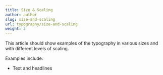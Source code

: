 ```yaml
---
title: Size & Scaling
author: author
slug: size-and-scaling
url: typography/size-and-scaling
weight: 2
---
```


This article should show examples of the typography in various sizes and with different levels of scaling.

Examples include:
* Text and headlines
